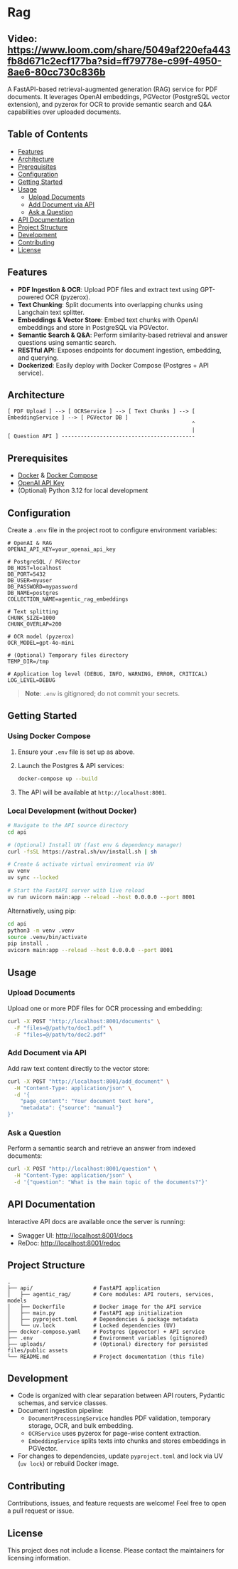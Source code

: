 # Rag

## Video: https://www.loom.com/share/5049af220efa443fb8d671c2ecf177ba?sid=ff79778e-c99f-4950-8ae6-80cc730c836b

A FastAPI-based retrieval-augmented generation (RAG) service for PDF documents. It leverages OpenAI embeddings, PGVector (PostgreSQL vector extension), and pyzerox for OCR to provide semantic search and Q&A capabilities over uploaded documents.

## Table of Contents

- [Features](#features)
- [Architecture](#architecture)
- [Prerequisites](#prerequisites)
- [Configuration](#configuration)
- [Getting Started](#getting-started)
- [Usage](#usage)
  - [Upload Documents](#upload-documents)
  - [Add Document via API](#add-document-via-api)
  - [Ask a Question](#ask-a-question)
- [API Documentation](#api-documentation)
- [Project Structure](#project-structure)
- [Development](#development)
- [Contributing](#contributing)
- [License](#license)

## Features

- **PDF Ingestion & OCR**: Upload PDF files and extract text using GPT-powered OCR (pyzerox).
- **Text Chunking**: Split documents into overlapping chunks using Langchain text splitter.
- **Embeddings & Vector Store**: Embed text chunks with OpenAI embeddings and store in PostgreSQL via PGVector.
- **Semantic Search & Q&A**: Perform similarity-based retrieval and answer questions using semantic search.
- **RESTful API**: Exposes endpoints for document ingestion, embedding, and querying.
- **Dockerized**: Easily deploy with Docker Compose (Postgres + API service).

## Architecture

```text
[ PDF Upload ] --> [ OCRService ] --> [ Text Chunks ] --> [ EmbeddingService ] --> [ PGVector DB ]
                                                          ^
                                                          |
[ Question API ] ------------------------------------------
```

## Prerequisites

- [Docker](https://www.docker.com/) & [Docker Compose](https://docs.docker.com/compose/)
- [OpenAI API Key](https://platform.openai.com/)
- (Optional) Python 3.12 for local development

## Configuration

Create a `.env` file in the project root to configure environment variables:

```dotenv
# OpenAI & RAG
OPENAI_API_KEY=your_openai_api_key

# PostgreSQL / PGVector
DB_HOST=localhost
DB_PORT=5432
DB_USER=myuser
DB_PASSWORD=mypassword
DB_NAME=postgres
COLLECTION_NAME=agentic_rag_embeddings

# Text splitting
CHUNK_SIZE=1000
CHUNK_OVERLAP=200

# OCR model (pyzerox)
OCR_MODEL=gpt-4o-mini

# (Optional) Temporary files directory
TEMP_DIR=/tmp

# Application log level (DEBUG, INFO, WARNING, ERROR, CRITICAL)
LOG_LEVEL=DEBUG
```

> **Note**: `.env` is gitignored; do not commit your secrets.

## Getting Started

### Using Docker Compose

1. Ensure your `.env` file is set up as above.
2. Launch the Postgres & API services:

   ```bash
   docker-compose up --build
   ```

3. The API will be available at `http://localhost:8001`.

### Local Development (without Docker)

```bash
# Navigate to the API source directory
cd api

# (Optional) Install UV (fast env & dependency manager)
curl -fsSL https://astral.sh/uv/install.sh | sh

# Create & activate virtual environment via UV
uv venv
uv sync --locked

# Start the FastAPI server with live reload
uv run uvicorn main:app --reload --host 0.0.0.0 --port 8001
```

Alternatively, using pip:

```bash
cd api
python3 -m venv .venv
source .venv/bin/activate
pip install .
uvicorn main:app --reload --host 0.0.0.0 --port 8001
```

## Usage

### Upload Documents

Upload one or more PDF files for OCR processing and embedding:

```bash
curl -X POST "http://localhost:8001/documents" \
  -F "files=@/path/to/doc1.pdf" \
  -F "files=@/path/to/doc2.pdf"
```

### Add Document via API

Add raw text content directly to the vector store:

```bash
curl -X POST "http://localhost:8001/add_document" \
  -H "Content-Type: application/json" \
  -d '{
    "page_content": "Your document text here",
    "metadata": {"source": "manual"}
}'
```

### Ask a Question

Perform a semantic search and retrieve an answer from indexed documents:

```bash
curl -X POST "http://localhost:8001/question" \
  -H "Content-Type: application/json" \
  -d '{"question": "What is the main topic of the documents?"}'
```

## API Documentation

Interactive API docs are available once the server is running:

- Swagger UI: [http://localhost:8001/docs](http://localhost:8001/docs)
- ReDoc: [http://localhost:8001/redoc](http://localhost:8001/redoc)

## Project Structure

```
.
├── api/                   # FastAPI application
│   ├── agentic_rag/       # Core modules: API routers, services, models
│   ├── Dockerfile         # Docker image for the API service
│   ├── main.py            # FastAPI app initialization
│   ├── pyproject.toml     # Dependencies & package metadata
│   └── uv.lock            # Locked dependencies (UV)
├── docker-compose.yaml    # Postgres (pgvector) + API service
├── .env                   # Environment variables (gitignored)
├── uploads/               # (Optional) directory for persisted files/public assets
└── README.md              # Project documentation (this file)
```

## Development

- Code is organized with clear separation between API routers, Pydantic schemas, and service classes.
- Document ingestion pipeline:
  - `DocumentProcessingService` handles PDF validation, temporary storage, OCR, and bulk embedding.
  - `OCRService` uses pyzerox for page-wise content extraction.
  - `EmbeddingService` splits texts into chunks and stores embeddings in PGVector.
- For changes to dependencies, update `pyproject.toml` and lock via UV (`uv lock`) or rebuild Docker image.

## Contributing

Contributions, issues, and feature requests are welcome! Feel free to open a pull request or issue.

## License

This project does not include a license. Please contact the maintainers for licensing information.